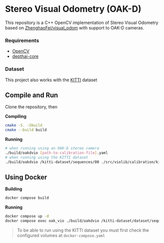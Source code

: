 # Stereo Visual Odometry (OAK-D)

This repository is a C++ OpenCV implementation of Stereo Visual Odometry based on [ZhenghaoFei/visual_odom](https://github.com/ZhenghaoFei/visual_odom) with support to OAK-D cameras.

### Requirements

- [OpenCV](https://opencv.org/)
- [depthai-core](https://github.com/luxonis/depthai-core/tree/main)

### Dataset

This project also works with the [KITTI](http://www.cvlibs.net/datasets/kitti/eval_odometry.php) dataset

## Compile and Run

Clone the repository, then

**Compiling**

```bash
cmake -S. -Sbuild
cmake --build build
```

**Running**

```bash
# when running using an OAK-D stereo camera
./build/oakdvio [path-to-calibration-file].yaml
# when running using the KITTI dataset
./build/oakdvio /kitti-dataset/sequences/00 ./src/violib/calibration/kitti00.yaml
```



## Using Docker

**Building**

```bash
docker compose build
```

**Running**

```bash
docker compose up -d
docker compose exec oak_vio ./build/oakdvio /kitti-dataset/dataset/sequences/00 ./src/violib/calibration/kitti00.yaml 
```

> To be able to run using the KITTI dataset you must first check the configured volumes at `docker-compose.yaml`
